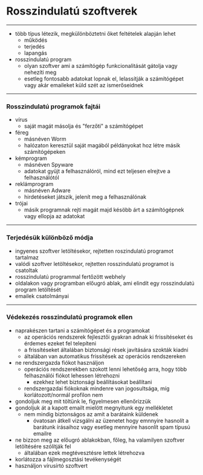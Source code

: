 # Rosszindulatú szoftverek
---

- több típus létezik, megkülönböztetni őket feltételek alapján lehet 
	- működés
	- terjedés
	- lapangás
- rosszindulatú program
	- olyan szoftver ami a számítógép funkcionalitását gátolja vagy nehezíti meg
	- esetleg fontosabb adatokat lopnak el, lelassítják a számítógépet vagy akár emaileket küld szét az ismerőseidnek

---

### Rosszindulatú programok fajtái
- vírus
	- saját magát másolja és "ferzőti" a számítógépet
- féreg
	- másnéven Worm
	- halózaton keresztül saját magából példányokat hoz létre másik számítógépeken
- kémprogram
	- másnéven Spyware
	- adatokat gyüjt a felhasználóról, mind ezt teljesen elrejtve a felhasználótól
- reklámprogram
	- másnéven Adware
	- hirdetéseket játszik, jelenít meg a felhasználónak
- trójai
	- másik programnak rejti magát majd késöbb árt a számítógépnek vagy ellopja az adatokat

---

### Terjedésük különböző módja
- ingyenes szoftver letöltésekor, rejtetten roszindulatú programot tartalmaz
- valódi szoftver letöltésekor, rejtetten rosszindulatú programot is csatoltak
- rosszindulatú programmal fertőzött webhely
- oldalakon vagy programban előugró ablak, ami elindít egy rosszindulatú program letöltését
- emailek csatolmányai

---

### Védekezés rosszindulatú programok ellen
- naprakészen tartani a számítógépet és a programokat
	- az operációs rendszerek fejlesztői gyakran adnak ki frissítéseket és érdemes ezeket fel telepíteni
	- a frissítéseket általában biztonsági rések javítására szokták kiadni
	- általában van automatikus frissítések az operációs rendszereken
- ne rendszergazda fiókot használjon
	- operációs rendszerekben szokott lenni lehetőség arra, hogy több felhasználói fiókot lehessen létrehozni
		- ezekhez lehet biztonsági beállításokat beállítani
	- rendszergazdai fiókoknak mindenre van jogosultsága, míg korlátozott/normál profilon nem
- gondoljuk meg mit töltünk le, figyelmesen ellenőrizzük
- gondoljuk át a kapott emailt mielött megnyitunk egy mellékletet
	- nem mindig biztonságos az amit a barátaink küldenek
		- óvatosan átkell vizsgálni az üzenetet hogy emnnyire hasnolít a barátunk írásaihoz vagy esetleg mennyire hasonlít spam típusú emailre
- ne bizzon meg az előugró ablakokban, főleg, ha valamilyen szoftver letöltésére szólítják fel
	- általában ezek megtévesztésre lettek létrehozva
- korlátozza a fájlmegosztási tevékenységét
- használjon vírusírtó szoftvert